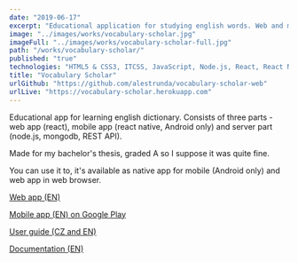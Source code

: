 ```yaml
---
date: "2019-06-17"
excerpt: "Educational application for studying english words. Web and mobile app, published on Google Play."
image: "../images/works/vocabulary-scholar.jpg"
imageFull: "../images/works/vocabulary-scholar-full.jpg"
path: "/works/vocabulary-scholar/"
published: "true"
technologies: "HTML5 & CSS3, ITCSS, JavaScript, Node.js, React, React Native, Redux, SASS, SQLite, Webpack"
title: "Vocabulary Scholar"
urlGithub: "https://github.com/alestrunda/vocabulary-scholar-web"
urlLive: "https://vocabulary-scholar.herokuapp.com"
---
```


Educational app for learning english dictionary. Consists of three parts - web app (react), mobile app (react native, Android only) and server part (node.js, mongodb, REST API).

Made for my bachelor's thesis, graded A so I suppose it was quite fine.

You can use it to, it's available as native app for mobile (Android only) and web app in web browser.

<a href="https://vocabulary-scholar.herokuapp.com/">Web app (EN)</a>

<a href="https://play.google.com/store/apps/details?id=cz.alestrunda.vocabularyscholar">Mobile app (EN) on Google Play</a>

<a href="http://vocabulary-scholar-user-guide.alestrunda.cz/">User guide (CZ and EN)</a>

<a href="http://vocabulary-scholar-docs.alestrunda.cz/">Documentation (EN)</a>

